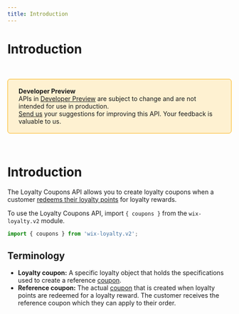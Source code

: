 ```yaml
---
title: Introduction
---
```


# Introduction
&nbsp;
<div style="background-color: #FEF1D1; padding: 18px 24px; border-radius: 6px; border: 1px solid #FDB10C; box-sizing: border-box; display: inline-block">
    <b>Developer Preview</b>
    <br/>
    <span>APIs in <a href="https://www.wix.com/velo/reference/api-overview/developer-preview">Developer Preview</a> are subject to change and are not intended for use in production.<br/><a href="mailto:velo-preview-feedback@wix.com">Send us</a> your suggestions for improving this API. Your feedback is valuable to us.</span>
</div>  

&nbsp;
<!--
> **Note:**
> This module is [universal](/api-overview/api-versions#universal-modules). Functions in this module can run on both the backend and frontend, unless specified otherwise.
-->

# Introduction

The Loyalty Coupons API allows you to create loyalty coupons when a customer [redeems their loyalty points](#redeempointsforcoupon) for loyalty rewards.

To use the Loyalty Coupons API, import `{ coupons }` from the `wix-loyalty.v2` module. 

```javascript
import { coupons } from 'wix-loyalty.v2';
```

## Terminology

- **Loyalty coupon:** A specific loyalty object that holds the specifications used to create a reference [coupon](https://dev.wix.com/api/rest/coupons/about-wix-coupons).
- **Reference coupon:** The actual [coupon](https://dev.wix.com/api/rest/coupons/about-wix-coupons) that is created when loyalty points are redeemed for a loyalty reward. The customer receives the reference coupon which they can apply to their order.
